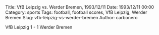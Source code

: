 Title: VfB Leipzig vs. Werder Bremen, 1993/12/11
Date: 1993/12/11 00:00
Category: sports
Tags: football, football scores, VfB Leipzig, Werder Bremen
Slug: vfb-leipzig-vs-werder-bremen
Author: carbonero


VfB Leipzig 1 - 1 Werder Bremen
